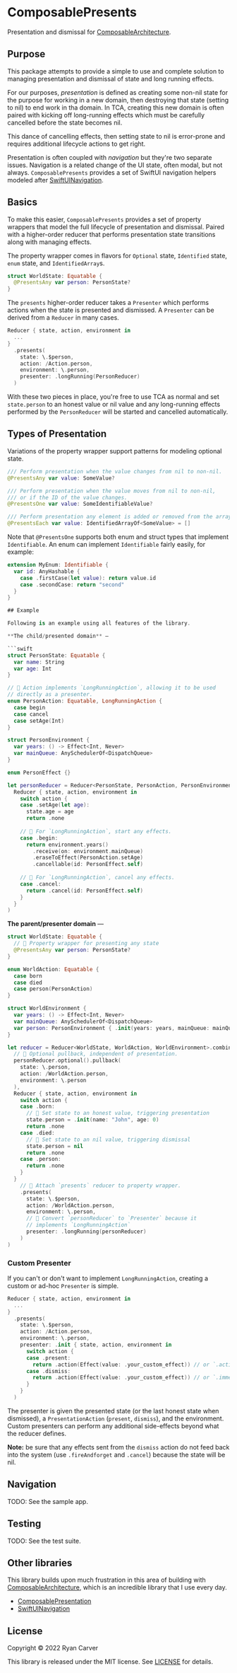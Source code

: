 # ComposablePresents

Presentation and dismissal for [ComposableArchitecture](https://github.com/pointfreeco/swift-composable-architecture/).

## Purpose

This package attempts to provide a simple to use and complete solution to 
managing presentation and dismissal of state and long running effects.

For our purposes, *presentation* is defined as creating some non-nil state
for the purpose for working in a new domain, then destroying that state
(setting to nil) to end work in tha domain. In TCA, creating this new domain 
is often paired with kicking off long-running effects which must be carefully 
cancelled before the state becomes nil. 

This dance of cancelling effects, then setting state to nil is error-prone
and requires additional lifecycle actions to get right.

Presentation is often coupled with *navigation* but they're two separate issues.
Navigation is a related change of the UI state, often modal, but not always. 
`ComposablePresents` provides a set of SwiftUI navigation helpers modeled 
after [SwiftUINavigation](https://github.com/pointfreeco/swiftui-navigation).

## Basics

To make this easier, `ComposablePresents` provides a set of property wrappers
that model the full lifecycle of presentation and dismissal. Paired with
a higher-order reducer that performs presentation state transitions along
with managing effects.

The property wrapper comes in flavors for `Optional` state, `Identified` state, 
`enum` state, and `IdentifiedArray`s.

```swift
struct WorldState: Equatable {
  @PresentsAny var person: PersonState?
}
```

The `presents` higher-order reducer takes a `Presenter` which performs
actions when the state is presented and dismissed. A `Presenter` can be
derived from a `Reducer` in many cases.

```swift
Reducer { state, action, environment in
  ...
}
  .presents(
    state: \.$person,
    action: /Action.person,
    environment: \.person,
    presenter: .longRunning(PersonReducer)
  )
```

With these two pieces in place, you're free to use TCA as normal and set
`state.person` to an honest value or nil value and any long-running effects 
performed by the `PersonReducer` will be started and cancelled automatically.

## Types of Presentation

Variations of the property wrapper support patterns for modeling optional state.

```swift
/// Perform presentation when the value changes from nil to non-nil.
@PresentsAny var value: SomeValue?
```

```swift
/// Perform presentation when the value moves from nil to non-nil, 
/// or if the ID of the value changes. 
@PresentsOne var value: SomeIdentifiableValue?
```

```swift
/// Perform presentation any element is added or removed from the array.
@PresentsEach var value: IdentifiedArrayOf<SomeValue> = []
```

Note that `@PresentsOne` supports both enum and struct types that implement `Identifiable`.
An enum can implement `Identifiable` fairly easily, for example:

```swift
extension MyEnum: Identifiable {
  var id: AnyHashable {
    case .firstCase(let value): return value.id
    case .secondCase: return "second"
  }
}

## Example

Following is an example using all features of the library.

**The child/presented domain** —

```swift
struct PersonState: Equatable {
  var name: String
  var age: Int
}

// 🎁 Action implements `LongRunningAction`, allowing it to be used
// directly as a presenter.
enum PersonAction: Equatable, LongRunningAction {
  case begin
  case cancel
  case setAge(Int)
}

struct PersonEnvironment {
  var years: () -> Effect<Int, Never>
  var mainQueue: AnySchedulerOf<DispatchQueue>
}

enum PersonEffect {}

let personReducer = Reducer<PersonState, PersonAction, PersonEnvironment>.combine(
  Reducer { state, action, environment in
    switch action {
    case .setAge(let age):
      state.age = age
      return .none
  
    // 🎁 For `LongRunningAction`, start any effects.
    case .begin:
      return environment.years()
        .receive(on: environment.mainQueue)
        .eraseToEffect(PersonAction.setAge)
        .cancellable(id: PersonEffect.self)
        
    // 🎁 For `LongRunningAction`, cancel any effects.
    case .cancel:
      return .cancel(id: PersonEffect.self)
    }
  }
)
```

**The parent/presenter domain** —

```swift
struct WorldState: Equatable {
  // 🎁 Property wrapper for presenting any state
  @PresentsAny var person: PersonState?
}

enum WorldAction: Equatable {
  case born
  case died
  case person(PersonAction)
}

struct WorldEnvironment {
  var years: () -> Effect<Int, Never>
  var mainQueue: AnySchedulerOf<DispatchQueue>
  var person: PersonEnvironment { .init(years: years, mainQueue: mainQueue) }
}

let reducer = Reducer<WorldState, WorldAction, WorldEnvironment>.combine(
  // 👀 Optional pullback, independent of presentation.
  personReducer.optional().pullback(
    state: \.person,
    action: /WorldAction.person,
    environment: \.person
  ),
  Reducer { state, action, environment in
    switch action {
    case .born:
      // 🎁 Set state to an honest value, triggering presentation 
      state.person = .init(name: "John", age: 0)
      return .none
    case .died:
      // 🎁 Set state to an nil value, triggering dismissal
      state.person = nil
      return .none
    case .person:
      return .none
    }
  }
    // 🎁 Attach `presents` reducer to property wrapper.
    .presents(
      state: \.$person,
      action: /WorldAction.person,
      environment: \.person,
      // 🎁 Convert `personReducer` to `Presenter` because it 
      // implements `LongRunningAction`
      presenter: .longRunning(personReducer)
    )
)
```

### Custom Presenter

If you can't or don't want to implement `LongRunningAction`, creating
a custom or ad-hoc `Presenter` is simple.

```swift
Reducer { state, action, environment in
  ...
}
  .presents(
    state: \.$person,
    action: /Action.person,
    environment: \.person,
    presenter: .init { state, action, environment in 
      switch action {
      case .present:
        return .action(Effect(value: .your_custom_effect)) // or `.action(.your_custom_effect)`
      case .dismiss:
        return .action(Effect(value: .your_custom_effect)) // or `.immediate` if nothing to do
      }
    }
  )
```

The presenter is given the presented state (or the last honest state
when dismissed), a `PresentationAction` (`present`, `dismiss`), and the 
environment. Custom presenters can perform any additional side-effects 
beyond what the reducer defines.

**Note:** be sure that any effects sent from the `dismiss` action do
not feed back into the system (use `.fireAndforget` and `.cancel`) 
because the state will be nil. 

## Navigation

TODO: See the sample app.

## Testing

TODO: See the test suite.

## Other libraries

This library builds upon much frustration in this area of building with [ComposableArchitecture](https://github.com/pointfreeco/swift-composable-architecture/), 
which is an incredible library that I use every day.

* [ComposablePresentation](https://github.com/darrarski/swift-composable-presentation)
* [SwiftUINavigation](https://github.com/pointfreeco/swiftui-navigation)

## License

Copyright © 2022 Ryan Carver

This library is released under the MIT license. See [LICENSE](LICENSE) for details.
